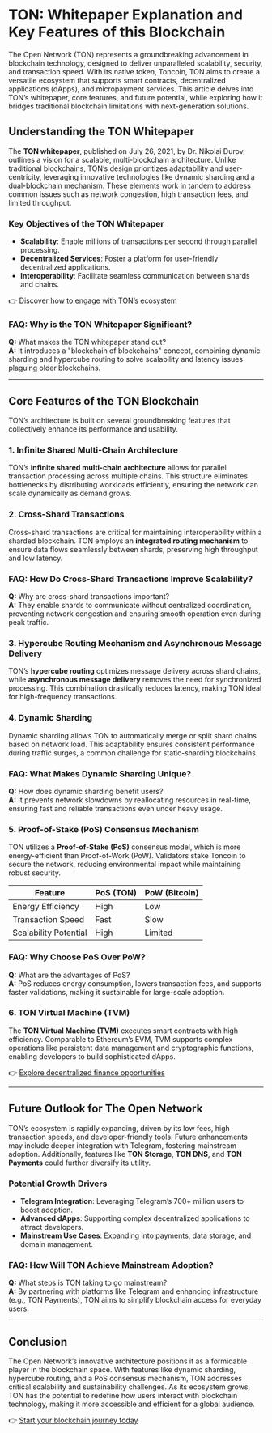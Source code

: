 # TON: Whitepaper Explanation and Key Features of this Blockchain  

The Open Network (TON) represents a groundbreaking advancement in blockchain technology, designed to deliver unparalleled scalability, security, and transaction speed. With its native token, Toncoin, TON aims to create a versatile ecosystem that supports smart contracts, decentralized applications (dApps), and micropayment services. This article delves into TON’s whitepaper, core features, and future potential, while exploring how it bridges traditional blockchain limitations with next-generation solutions.  

## Understanding the TON Whitepaper  

The **TON whitepaper**, published on July 26, 2021, by Dr. Nikolai Durov, outlines a vision for a scalable, multi-blockchain architecture. Unlike traditional blockchains, TON’s design prioritizes adaptability and user-centricity, leveraging innovative technologies like dynamic sharding and a dual-blockchain mechanism. These elements work in tandem to address common issues such as network congestion, high transaction fees, and limited throughput.  

### Key Objectives of the TON Whitepaper  
- **Scalability**: Enable millions of transactions per second through parallel processing.  
- **Decentralized Services**: Foster a platform for user-friendly decentralized applications.  
- **Interoperability**: Facilitate seamless communication between shards and chains.  

👉 [Discover how to engage with TON’s ecosystem](https://bit.ly/okx-bonus)  

### FAQ: Why is the TON Whitepaper Significant?  
**Q:** What makes the TON whitepaper stand out?  
**A:** It introduces a "blockchain of blockchains" concept, combining dynamic sharding and hypercube routing to solve scalability and latency issues plaguing older blockchains.  

---

## Core Features of the TON Blockchain  

TON’s architecture is built on several groundbreaking features that collectively enhance its performance and usability.  

### 1. Infinite Shared Multi-Chain Architecture  

TON’s **infinite shared multi-chain architecture** allows for parallel transaction processing across multiple chains. This structure eliminates bottlenecks by distributing workloads efficiently, ensuring the network can scale dynamically as demand grows.  

### 2. Cross-Shard Transactions  

Cross-shard transactions are critical for maintaining interoperability within a sharded blockchain. TON employs an **integrated routing mechanism** to ensure data flows seamlessly between shards, preserving high throughput and low latency.  

### FAQ: How Do Cross-Shard Transactions Improve Scalability?  
**Q:** Why are cross-shard transactions important?  
**A:** They enable shards to communicate without centralized coordination, preventing network congestion and ensuring smooth operation even during peak traffic.  

### 3. Hypercube Routing Mechanism and Asynchronous Message Delivery  

TON’s **hypercube routing** optimizes message delivery across shard chains, while **asynchronous message delivery** removes the need for synchronized processing. This combination drastically reduces latency, making TON ideal for high-frequency transactions.  

### 4. Dynamic Sharding  

Dynamic sharding allows TON to automatically merge or split shard chains based on network load. This adaptability ensures consistent performance during traffic surges, a common challenge for static-sharding blockchains.  

### FAQ: What Makes Dynamic Sharding Unique?  
**Q:** How does dynamic sharding benefit users?  
**A:** It prevents network slowdowns by reallocating resources in real-time, ensuring fast and reliable transactions even under heavy usage.  

### 5. Proof-of-Stake (PoS) Consensus Mechanism  

TON utilizes a **Proof-of-Stake (PoS)** consensus model, which is more energy-efficient than Proof-of-Work (PoW). Validators stake Toncoin to secure the network, reducing environmental impact while maintaining robust security.  

| **Feature**         | **PoS (TON)**          | **PoW (Bitcoin)**      |  
|----------------------|------------------------|------------------------|  
| Energy Efficiency    | High                   | Low                    |  
| Transaction Speed    | Fast                   | Slow                   |  
| Scalability Potential| High                   | Limited                |  

### FAQ: Why Choose PoS Over PoW?  
**Q:** What are the advantages of PoS?  
**A:** PoS reduces energy consumption, lowers transaction fees, and supports faster validations, making it sustainable for large-scale adoption.  

### 6. TON Virtual Machine (TVM)  

The **TON Virtual Machine (TVM)** executes smart contracts with high efficiency. Comparable to Ethereum’s EVM, TVM supports complex operations like persistent data management and cryptographic functions, enabling developers to build sophisticated dApps.  

👉 [Explore decentralized finance opportunities](https://bit.ly/okx-bonus)  

---

## Future Outlook for The Open Network  

TON’s ecosystem is rapidly expanding, driven by its low fees, high transaction speeds, and developer-friendly tools. Future enhancements may include deeper integration with Telegram, fostering mainstream adoption. Additionally, features like **TON Storage**, **TON DNS**, and **TON Payments** could further diversify its utility.  

### Potential Growth Drivers  
- **Telegram Integration**: Leveraging Telegram’s 700+ million users to boost adoption.  
- **Advanced dApps**: Supporting complex decentralized applications to attract developers.  
- **Mainstream Use Cases**: Expanding into payments, data storage, and domain management.  

### FAQ: How Will TON Achieve Mainstream Adoption?  
**Q:** What steps is TON taking to go mainstream?  
**A:** By partnering with platforms like Telegram and enhancing infrastructure (e.g., TON Payments), TON aims to simplify blockchain access for everyday users.  

---

## Conclusion  

The Open Network’s innovative architecture positions it as a formidable player in the blockchain space. With features like dynamic sharding, hypercube routing, and a PoS consensus mechanism, TON addresses critical scalability and sustainability challenges. As its ecosystem grows, TON has the potential to redefine how users interact with blockchain technology, making it more accessible and efficient for a global audience.  

👉 [Start your blockchain journey today](https://bit.ly/okx-bonus)  
